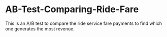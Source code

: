 # AB-Test-Comparing-Ride-Fare
This is an A/B test to compare the ride service fare payments to find which one generates the most revenue.
